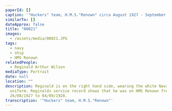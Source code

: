 ```yaml
---
paperId: []
caption: '"Huckers" team, H.M.S."Renown" circa August 1927 - September 1928'
similarTo: []
dateApprox: false
title: "00021"
images:
  - /assets/media/00021.JPG
tags:
  - navy
  - ship
  - HMS Renown
relatedPeople:
  - Reginald Arthur Wilson
mediaType: Portrait
date: null
location: ""
description: Reginald is on the right hand side, wearing the white Naval
  uniform. Reginalds service record shows that he was on HMS Renown from
  26/08/1927 to 04/09/1928.
transcription: '"Huckers" team, H.M.S."Renown"'
---
```

